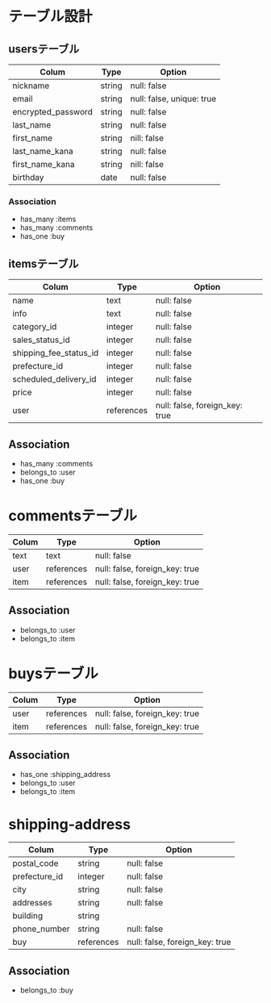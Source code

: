 # テーブル設計

## usersテーブル

| Colum              | Type    | Option         |
| ------------------ | ------- | -------------- |
| nickname           | string  | null: false    |
| email              | string  | null: false, unique: true   |
| encrypted_password | string  | null: false    |
| last_name          | string  | null: false    |
| first_name         | string  | nill: false    |
| last_name_kana     | string  | null: false    |
| first_name_kana    | string  | nill: false    |
| birthday           | date    | null: false    |


### Association
- has_many :items
- has_many :comments
- has_one :buy


## itemsテーブル

| Colum                  | Type       | Option                         |
| ---------------------- | ---------- | ------------------------------ |
| name                   | text       | null: false                    |
| info                   | text       | null: false                    |
| category_id            | integer    | null: false                    |
| sales_status_id        | integer    | null: false                    |
| shipping_fee_status_id | integer    | null: false                    |
| prefecture_id          | integer    | null: false                    |
| scheduled_delivery_id  | integer    | null: false                    |
| price                  | integer    | null: false                    |
| user                   | references | null: false, foreign_key: true |

## Association
- has_many :comments
- belongs_to :user
- has_one :buy


# commentsテーブル

| Colum | Type       | Option                         |
| ----- | ---------- | ------------------------------ |
| text  | text       | null: false                    |
| user  | references | null: false, foreign_key: true |
| item  | references | null: false, foreign_key: true |

## Association
- belongs_to :user
- belongs_to :item


# buysテーブル

| Colum          | Type      | Option        |
| -------------- | --------- | ------------- |
| user  | references | null: false, foreign_key: true |
| item  | references | null: false, foreign_key: true |


## Association
- has_one :shipping_address
- belongs_to :user
- belongs_to :item



# shipping-address

| Colum         | Type     | Option      |
| ------------- | -------- | ----------- |
| postal_code   | string   | null: false |
| prefecture_id | integer  | null: false |
| city          | string   | null: false |
| addresses     | string   | null: false |
| building      | string   | 
| phone_number  | string   | null: false |
| buy           | references | null: false, foreign_key: true |

## Association
- belongs_to :buy
